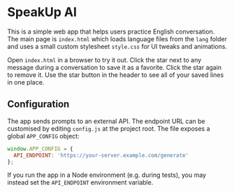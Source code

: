 # SpeakUp AI

This is a simple web app that helps users practice English conversation.
The main page is `index.html` which loads language files from the `lang` folder
and uses a small custom stylesheet `style.css` for UI tweaks and animations.

Open `index.html` in a browser to try it out. Click the star next to any message during a conversation to save it as a favorite. Click the star again to remove it. Use the star button in the header to see all of your saved lines in one place.

## Configuration

The app sends prompts to an external API. The endpoint URL can be customised by
editing `config.js` at the project root. The file exposes a global
`APP_CONFIG` object:

```javascript
window.APP_CONFIG = {
  API_ENDPOINT: 'https://your-server.example.com/generate'
};
```

If you run the app in a Node environment (e.g. during tests), you may instead
set the `API_ENDPOINT` environment variable.
